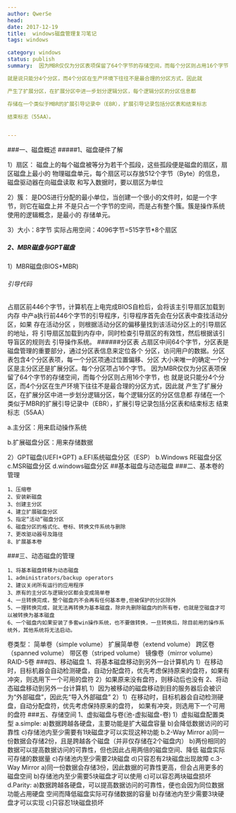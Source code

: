 ```yaml
---
author: QwerSe
head: 
date: 2017-12-19
title:  windows磁盘管理复习笔记
tags: windows

category: windows
status: publish
summary:  因为MBR仅仅为分区表项保留了64个字节的存储空间，而每个分区则占用16个字节，也

就是说只能分4个分区，而4个分区在生产环境下往往不是最合理的分区方式，因此就

产生了扩展分区，在扩展分区中进一步划分逻辑分区，每个逻辑分区的分区信息都

存储在一个类似于MBR的扩展引导记录中（EBR），扩展引导记录包括分区表和结束标志

结束标志（55AA）。


---
```

###一、磁盘概述
#####1、磁盘硬件了解


1）扇区：
磁盘上的每个磁盘被等分为若干个孤段，这些孤段便是磁盘的扇区，扇区磁盘上最小的
物理磁盘单元，每个扇区可以存放512个字节（Byte）的信息，磁盘驱动器在向磁盘读取
和写入数据时，要以扇区为单位


2）簇：
是DOS进行分配的最小单位，当创建一个很小的文件时，如是一个字节，则它在磁盘上并
不是只占一个字节的空间，而是占有整个簇。簇是操作系统使用的逻辑概念，是最小的
存储单元。


3）大小：8字节  实际占用空间：4096字节=515字节*8个扇区


##### 2、MBR磁盘与GPT磁盘

1）MBR磁盘(BIOS+MBR)

###### 引导代码

占扇区前446个字节，计算机在上电完成BIOS自检后，会将该主引导扇区加载到内存
中产a执行前446个字节的引导程序，引导程序首先会在分区表中查找活动分区，如果
存在活动分区 ，则根据活动分区的偏移量找到该活动分区上的引导扇区的地址，将
引导扇区加载到内存中，同时检查引导扇区的有效性，然后根据该引导盲区的规则去
引导操作系统。
######分区表 
占扇区中间64个字节，分区表是磁盘管理的重要部分，通过分区表信息来定位各个
分区，访问用户的数据。分区表包含4个分区表项，每一个分区项通过位置偏移、分区
大小来唯一的确定一个分区是主分区还是扩展分区。每个分区项占16个字节。
因为MBR仅仅为分区表项保留了64个字节的存储空间，而每个分区则占用16个字节，也
就是说只能分4个分区，而4个分区在生产环境下往往不是最合理的分区方式，因此就
产生了扩展分区，在扩展分区中进一步划分逻辑分区，每个逻辑分区的分区信息都
存储在一个类似于MBR的扩展引导记录中（EBR），扩展引导记录包括分区表和结束标志
结束标志（55AA）


a.主分区：用来启动操作系统

b.扩展磁盘分区：用来存储数据

2）GPT磁盘(UEFI+GPT)
	a.EFI系统磁盘分区（ESP）
	b.Windows RE磁盘分区
	c.MSR磁盘分区
	d.windows磁盘分区
##基本磁盘与动态磁盘
###二、基本卷的管理

	1、压缩卷
	2、安装新磁盘
	3、创建主分区
	4、建立扩展磁盘分区
	5、指定“活动”磁盘分区
	6、磁盘分区的格式化、卷标、转换文件系统与删除
	7、更改驱动器号及路径
	8、扩展基本卷
###三、动态磁盘的管理
	
	1、将基本磁盘转移为动态磁盘
	1、administrators/backup operators
	2、建议关闭所有运行的应用程序
	3、原有的主分区与逻辑分区都会变成简单卷
	4、一旦转换完成，整个磁盘内不会再有任何基本卷,但被保护的分区除外
	5、一理转换完成，就无法再转换为基本磁盘，除非先删除磁盘内的所有卷，也就是空磁盘才可以被转换为基本磁盘
	6、一个磁盘内如果安装了多套win操作系统，也不要做转换，一旦转换后，除目前用的操作系统外，其他系统将无法启动。
卷类型：
	简单卷（simple volume）
	扩展简单卷（extend volume）
	跨区卷（spanned volume）
	带区卷（striped volume）
	镜像卷（mirror volume）
	RAID-5卷
###四、移动磁盘
	1、将基本磁盘移动到另外一台计算机内
		1）在移动时，目标机器会自动检测硬盘，自动分配盘符，优先考虑保持原来的盘符，如果有
			冲突，则选用下一个可用的盘符
		2）如果原来没有盘符，则移动后也没有
	2、将动态磁盘移动到另外一台计算机
		1）因为被移动的磁盘移动到目的服务器后会被识为“外部磁盘”，因此先“导入外部磁盘”
		2）1）在移动时，目标机器会自动检测硬盘，自动分配盘符，优先考虑保持原来的盘符，
			如果有冲突，则选用下一个可用的盘符
###五、存储空间
	1、虚拟磁盘与卷(池-虚拟磁盘-卷)
		1）虚拟磁盘配置类型
	a.simple:
	a)数据跨越各硬盘，主要功能是扩大磁盘容量
	b)会降低数据访问的可靠性
	c)存储池内至少需要有1块磁盘才可以实现这种功能
	b.2-Way Mirror
	a)同一份数据会存储2份，且是跨越各个磁盘（并非仅存储在2个磁盘内）
	b)两份相同的数据可以提高数据访问的可靠性，但也因此占用两倍的磁盘空间、降低
		磁盘实际可存储的数据量
	c)存储池内至少需要2块磁盘
	d)只容忍有2块磁盘出现故障
	c.3-Way Mirror
	a)同一份数据会存储3份，因此数据的可靠性更高，但会占用更多的磁盘空间
	b)存储池内至少需要5块磁盘才可以使用
	c)可以容忍两块磁盘损坏
	d.Parity:
	a)数据跨越各硬盘，可以提高数据访问的可靠性，便也会因为同位数据功能占用硬盘
		空间而降低磁盘实际可存储数据的容量
	b)存储池内至少需要3块硬盘才可以实现
	c)只容忍1块磁盘损坏
